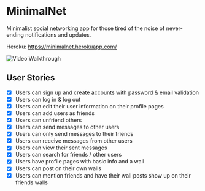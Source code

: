 # MinimalNet

Minimalist social networking app for those tired of the noise of never-ending notifications and updates.

Heroku: https://minimalnet.herokuapp.com/

![Video Walkthrough](minimalnet.gif)

## User Stories

- [x] Users can sign up and create accounts with password & email validation
- [x] Users can log in & log out
- [x] Users can edit their user information on their profile pages
- [x] Users can add users as friends
- [x] Users can unfriend others
- [x] Users can send messages to other users
- [x] Users can only send messages to their friends
- [x] Users can receive messages from other users
- [x] Users can view their sent messages
- [x] Users can search for friends / other users
- [x] Users have profile pages with basic info and a wall
- [x] Users can post on their own walls
- [x] Users can mention friends and have their wall posts show up on their friends walls
